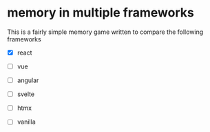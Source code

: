 # memory in multiple frameworks

This is a fairly simple memory game written to compare the following frameworks

- [x] react
- [ ] vue
- [ ] angular
- [ ] svelte
- [ ] htmx
- [ ] vanilla

